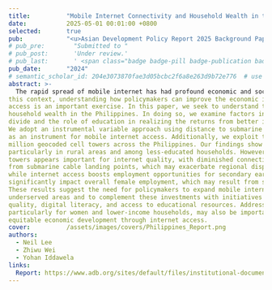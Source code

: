 ```yaml
---
title:          "Mobile Internet Connectivity and Household Wealth in the Philippines (Policy Report)"
date:           2025-05-01 00:01:00 +0800
selected:       true
pub:            "<u>Asian Development Policy Report 2025 Background Paper</u>, (May 2025)"
# pub_pre:        "Submitted to "
# pub_post:       'Under review.'
# pub_last:       ' <span class="badge badge-pill badge-publication badge-success">Spotlight</span>'
pub_date:       "2024"
# semantic_scholar_id: 204e3073870fae3d05bcbc2f6a8e263d9b72e776  # use this to retrieve citation count
abstract: >-
  The rapid spread of mobile internet has had profound economic and social consequences. In
this context, understanding how policymakers can improve the economic impact of internet
access is an important exercise. In this paper, we seek to understand the conditions under which mobile internet access impacts
household wealth in the Philippines. In doing so, we examine factors including the urban/rural
divide and the role of education in realizing the returns from better internet connectivity.
We adopt an instrumental variable approach using distance to submarine cable landing points
as an instrument for mobile internet access. Additionally, we exploit the staggered rollout of 0.27
million geocoded cell towers across the Philippines. Our findings show that mobile internet access significantly increases household wealth,
particularly in rural areas and among less-educated households. However, proximity to cell
towers appears important for internet quality, with diminished connectivity in regions farther
from submarine cable landing points, which may exacerbate regional disparities. Additionally,
while internet access boosts employment opportunities for secondary earners, it does not
significantly impact overall female employment, which may result from structural barriers.
These results suggest the need for policymakers to expand mobile internet coverage in
underserved areas and to complement these investments with initiatives to improve internet
quality, digital literacy, and access to educational resources. Addressing structural barriers,
particularly for women and lower-income households, may also be important for ensuring
equitable economic development through internet access.
cover:          /assets/images/covers/Philippines_Report.png
authors:
  - Neil Lee
  - Zhiwu Wei
  - Yohan Iddawela
links:
  Report: https://www.adb.org/sites/default/files/institutional-document/1052731/adpr2025bp-mobile-internet-connectivity-philippines.pdf
---
```


